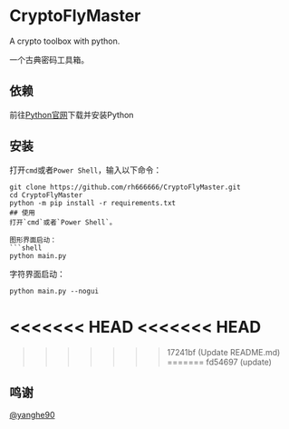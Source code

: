 # CryptoFlyMaster
A crypto toolbox with python.  

一个古典密码工具箱。

## 依赖
前往<a href = 'https://www.python.org/downloads/'>Python官网</a>下载并安装Python

## 安装
打开`cmd`或者`Power Shell`，输入以下命令：
```shell
git clone https://github.com/rh666666/CryptoFlyMaster.git
cd CryptoFlyMaster
python -m pip install -r requirements.txt
## 使用
打开`cmd`或者`Power Shell`。  

图形界面启动：
```shell
python main.py
```
字符界面启动：
```shell
python main.py --nogui
```
<<<<<<< HEAD
<<<<<<< HEAD
=======

>>>>>>> 17241bf (Update README.md)
=======
>>>>>>> fd54697 (update)
## 鸣谢
<a href='https://github.com/yanghe90'>@yanghe90</a>